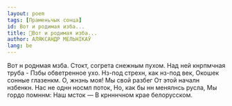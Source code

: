 ```yaml
---
layout: poem
tags: [Праменьчык сонца]
id: Вот и родимая изба...
title: 🚧Вот и родимая изба...
author: АЛЯКСАНДР МЕЛЬНІКАЎ
lang: be
---
```



Вот н роднмая мзба.
Стокт, согрета снежным пухом. Над ней кнрпмчная труба - Пзбы обветренное ухо. Нз-под стрехн, как нз-под век, Окошек сонные глазенкм.
О, жнзнь моя!
Мы свой разбег От этой началн нзбенкн.
Нас не однн носмл поток,
Но, как бы нн менялнсь русла, Мы гордо помннм:
Наш мсток —
В крнннчном крае белорусском.
